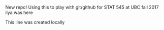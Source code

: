 New repo! Using this to play with git/github for STAT 545 at UBC fall 2017
ilya was here

This line was created locally